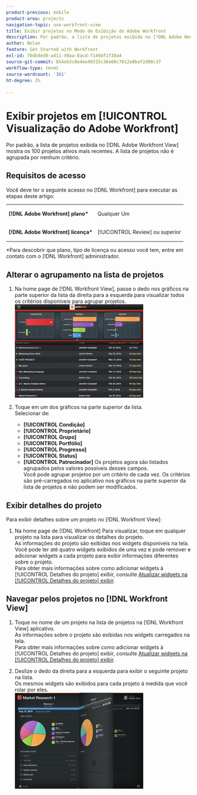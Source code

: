 ```yaml
---
product-previous: mobile
product-area: projects
navigation-topic: use-workfront-view
title: Exibir projetos no Modo de Exibição do Adobe Workfront
description: Por padrão, a lista de projetos exibida no [!DNL Adobe Workfront] A exibição mostra os 100 projetos ativos mais recentes. A lista de projetos não é agrupada por nenhum critério.
author: Nolan
feature: Get Started with Workfront
exl-id: 76db4ed0-a411-49aa-8acd-f149df1f38a4
source-git-commit: 854eb3c0e4ee49315c36e00c7012e0baf2d98c37
workflow-type: tm+mt
source-wordcount: '361'
ht-degree: 2%

---
```


# Exibir projetos em [!UICONTROL Visualização do Adobe Workfront]

Por padrão, a lista de projetos exibida no [!DNL Adobe Workfront View] mostra os 100 projetos ativos mais recentes. A lista de projetos não é agrupada por nenhum critério.

## Requisitos de acesso

Você deve ter o seguinte acesso no [!DNL Workfront] para executar as etapas deste artigo:

<table style="table-layout:auto"> 
 <col> 
 </col> 
 <col> 
 </col> 
 <tbody> 
  <tr> 
   <td role="rowheader"><strong>[!DNL Adobe Workfront] plano*</strong></td> 
   <td> <p>Qualquer Um</p> </td> 
  </tr> 
  <tr> 
   <td role="rowheader"><strong>[!DNL Adobe Workfront] licença*</strong></td> 
   <td> <p>[!UICONTROL Review] ou superior</p> </td> 
  </tr> 
 </tbody> 
</table>

&#42;Para descobrir que plano, tipo de licença ou acesso você tem, entre em contato com o [!DNL Workfront] administrador.

## Alterar o agrupamento na lista de projetos

1. Na home page de [!DNL Workfront View], passe o dedo nos gráficos na parte superior da lista da direita para a esquerda para visualizar todos os critérios disponíveis para agrupar projetos.\
   ![[!DNL workfront_view_project_groupings_Adobe].png](assets/workfront-view-project-groupings-adobe-350x255.png)

1. Toque em um dos gráficos na parte superior da lista.\
   Selecionar de:

   * **[!UICONTROL Condição]**
   * **[!UICONTROL Proprietário]**
   * **[!UICONTROL Grupo]**
   * **[!UICONTROL Portfólio]**
   * **[!UICONTROL Progresso]**
   * **[!UICONTROL Status]**
   * **[!UICONTROL Patrocinador]**
Os projetos agora são listados agrupados pelos valores possíveis desses campos.
\
      Você pode agrupar projetos por um critério de cada vez. Os critérios são pré-carregados no aplicativo nos gráficos na parte superior da lista de projetos e não podem ser modificados.

## Exibir detalhes do projeto

Para exibir detalhes sobre um projeto no [!DNL Workfront View]:

1. Na home page de [!DNL Workfront] Para visualizar, toque em qualquer projeto na lista para visualizar os detalhes do projeto.\
   As informações do projeto são exibidas nos widgets disponíveis na tela.\
   Você pode ter até quatro widgets exibidos de uma vez e pode remover e adicionar widgets a cada projeto para exibir informações diferentes sobre o projeto.\
   Para obter mais informações sobre como adicionar widgets à [!UICONTROL Detalhes do projeto] exibir, consulte [Atualizar widgets na [!UICONTROL Detalhes do projeto] exibir](../../../workfront-basics/mobile-apps/using-workfront-view/update-widgets-in-workfront-view.md).

## Navegar pelos projetos no [!DNL Workfront View]

1. Toque no nome de um projeto na lista de projetos na [!DNL Workfront View] aplicativo.\
   As informações sobre o projeto são exibidas nos widgets carregados na tela.\
   Para obter mais informações sobre como adicionar widgets à [!UICONTROL Detalhes do projeto] exibir, consulte [Atualizar widgets na [!UICONTROL Detalhes do projeto] exibir](../../../workfront-basics/mobile-apps/using-workfront-view/update-widgets-in-workfront-view.md).

1. Deslize o dedo da direita para a esquerda para exibir o seguinte projeto na lista.\
   Os mesmos widgets são exibidos para cada projeto à medida que você rolar por eles.\
   ![Image-1__6__copy.jpg](assets/image-1--6--copy-350x262.jpg) 
